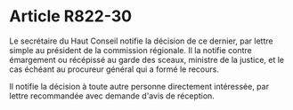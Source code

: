 # Article R822-30

Le secrétaire du Haut Conseil notifie la décision de ce dernier, par lettre simple au président de la commission régionale. Il la notifie contre émargement ou récépissé au garde des sceaux, ministre de la justice, et le cas échéant au procureur général qui a formé le recours.

Il notifie la décision à toute autre personne directement intéressée, par lettre recommandée avec demande d'avis de réception.
